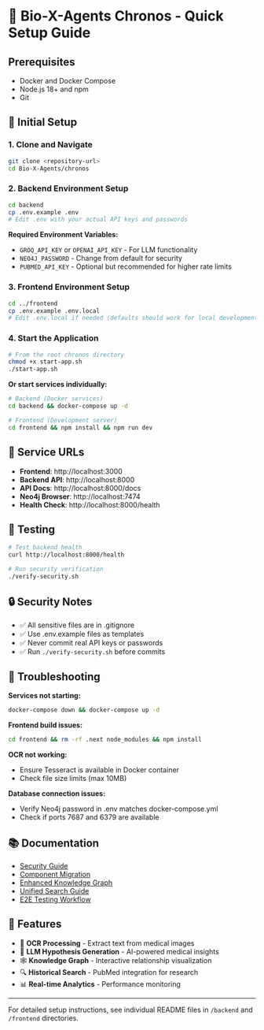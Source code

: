 # 🚀 Bio-X-Agents Chronos - Quick Setup Guide

## Prerequisites

- Docker and Docker Compose
- Node.js 18+ and npm
- Git

## 🔧 Initial Setup

### 1. Clone and Navigate
```bash
git clone <repository-url>
cd Bio-X-Agents/chronos
```

### 2. Backend Environment Setup
```bash
cd backend
cp .env.example .env
# Edit .env with your actual API keys and passwords
```

**Required Environment Variables:**
- `GROQ_API_KEY` or `OPENAI_API_KEY` - For LLM functionality
- `NEO4J_PASSWORD` - Change from default for security
- `PUBMED_API_KEY` - Optional but recommended for higher rate limits

### 3. Frontend Environment Setup
```bash
cd ../frontend
cp .env.example .env.local
# Edit .env.local if needed (defaults should work for local development)
```

### 4. Start the Application
```bash
# From the root chronos directory
chmod +x start-app.sh
./start-app.sh
```

**Or start services individually:**
```bash
# Backend (Docker services)
cd backend && docker-compose up -d

# Frontend (Development server)
cd frontend && npm install && npm run dev
```

## 📍 Service URLs

- **Frontend**: http://localhost:3000
- **Backend API**: http://localhost:8000
- **API Docs**: http://localhost:8000/docs
- **Neo4j Browser**: http://localhost:7474
- **Health Check**: http://localhost:8000/health

## 🧪 Testing

```bash
# Test backend health
curl http://localhost:8000/health

# Run security verification
./verify-security.sh
```

## 🔒 Security Notes

- ✅ All sensitive files are in .gitignore
- ✅ Use .env.example files as templates
- ✅ Never commit real API keys or passwords
- ✅ Run `./verify-security.sh` before commits

## 🐛 Troubleshooting

**Services not starting:**
```bash
docker-compose down && docker-compose up -d
```

**Frontend build issues:**
```bash
cd frontend && rm -rf .next node_modules && npm install
```

**OCR not working:**
- Ensure Tesseract is available in Docker container
- Check file size limits (max 10MB)

**Database connection issues:**
- Verify Neo4j password in .env matches docker-compose.yml
- Check if ports 7687 and 6379 are available

## 📚 Documentation

- [Security Guide](./SECURITY.md)
- [Component Migration](./COMPONENT_MIGRATION.md) 
- [Enhanced Knowledge Graph](./ENHANCED_KNOWLEDGE_GRAPH_IMPLEMENTATION.md)
- [Unified Search Guide](./UNIFIED_SEARCH_GUIDE.md)
- [E2E Testing Workflow](./E2E_TESTING_WORKFLOW.md)

## 🎯 Features

- 📄 **OCR Processing** - Extract text from medical images
- 🧠 **LLM Hypothesis Generation** - AI-powered medical insights
- 🕸️ **Knowledge Graph** - Interactive relationship visualization
- 🔍 **Historical Search** - PubMed integration for research
- 📊 **Real-time Analytics** - Performance monitoring

---

For detailed setup instructions, see individual README files in `/backend` and `/frontend` directories.
